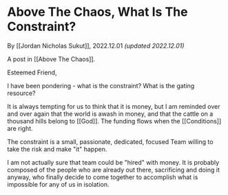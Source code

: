 # Above The Chaos, What Is The Constraint?

By [[Jordan Nicholas Sukut]], 2022.12.01 _(updated 2022.12.01)_

A post in [[Above The Chaos]]. 

Esteemed Friend,  

I have been pondering - what is the constraint? What is the gating resource? 

It is always tempting for us to think that it is money, but I am reminded over and over again that the world is awash in money, and that the cattle on a thousand hills belong to [[God]].  The funding flows when the [[Conditions]] are right. 

The constraint is a small, passionate, dedicated, focused Team willing to take the risk and make "it" happen. 

I am not actually sure that team could be "hired" with money. It is probably composed of the people who are already out there, sacrificing and doing it anyway, who finally decide to come together to accomplish what is impossible for any of us in isolation. 